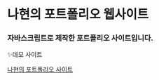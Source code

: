 # 나현의 포트폴리오 웹사이트

### 자바스크립트로 제작한 포트폴리오 사이트입니다.

✨데모 사이트

[나현의 포트폴리오 사이트](https://nahyeon-portfolio.netlify.app)
